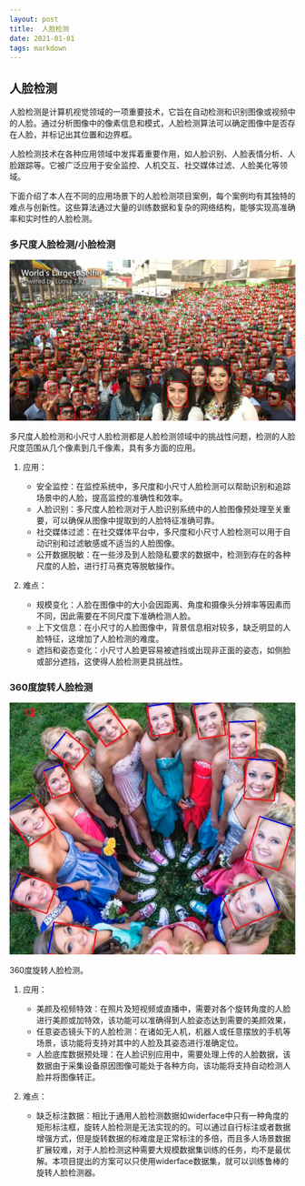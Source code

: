```yaml
---
layout: post
title:  人脸检测
date: 2021-01-01 
tags: markdown    
---
```



## 人脸检测

人脸检测是计算机视觉领域的一项重要技术，它旨在自动检测和识别图像或视频中的人脸。通过分析图像中的像素信息和模式，人脸检测算法可以确定图像中是否存在人脸，并标记出其位置和边界框。

人脸检测技术在各种应用领域中发挥着重要作用，如人脸识别、人脸表情分析、人脸跟踪等。它被广泛应用于安全监控、人机交互、社交媒体过滤、人脸美化等领域。

下面介绍了本人在不同的应用场景下的人脸检测项目案例，每个案例均有其独特的难点与创新性。这些算法通过大量的训练数据和复杂的网络结构，能够实现高准确率和实时性的人脸检测。



### 多尺度人脸检测/小脸检测


![](/images/posts/face/small.png)

多尺度人脸检测和小尺寸人脸检测都是人脸检测领域中的挑战性问题，检测的人脸尺度范围从几个像素到几千像素，具有多方面的应用。

1. 应用：
   - 安全监控：在监控系统中，多尺度和小尺寸人脸检测可以帮助识别和追踪场景中的人脸，提高监控的准确性和效率。
   - 人脸识别：多尺度人脸检测对于人脸识别系统中的人脸图像预处理至关重要，可以确保从图像中提取到的人脸特征准确可靠。
   - 社交媒体过滤：在社交媒体平台中，多尺度和小尺寸人脸检测可以用于自动识别和过滤敏感或不适当的人脸图像。
   - 公开数据脱敏：在一些涉及到人脸隐私要求的数据中，检测到存在的各种尺度的人脸，进行打马赛克等脱敏操作。


2. 难点：
   - 规模变化：人脸在图像中的大小会因距离、角度和摄像头分辨率等因素而不同，因此需要在不同尺度下准确检测人脸。
   - 上下文信息：在小尺寸的人脸图像中，背景信息相对较多，缺乏明显的人脸特征，这增加了人脸检测的难度。
   - 遮挡和姿态变化：小尺寸人脸更容易被遮挡或出现非正面的姿态，如侧脸或部分遮挡，这使得人脸检测更具挑战性。


### 360度旋转人脸检测


![](/images/posts/face/rotate.png)

360度旋转人脸检测。

1. 应用：
   - 美颜及视频特效：在照片及短视频或直播中，需要对各个旋转角度的人脸进行美颜或加特效，该功能可以准确得到人脸姿态达到需要的美颜效果，
   - 任意姿态镜头下的人脸检测：在诸如无人机，机器人或任意摆放的手机等场景，该功能将支持对其中的人脸及其姿态进行准确定位。
   - 人脸底库数据预处理：在人脸识别应用中，需要处理上传的人脸数据，该数据由于采集设备原因图像可能处于各种方向，该功能将支持自动检测人脸并将图像转正。


2. 难点：
   - 缺乏标注数据：相比于通用人脸检测数据如widerface中只有一种角度的矩形标注框，旋转人脸检测是无法实现的的。可以通过自行标注或者数据增强方式，但是旋转数据的标难度是正常标注的多倍，而且多人场景数据扩展较难，对于人脸检测这种需要大规模数据集训练的任务，均不是最优解。本项目提出的方案可以只使用widerface数据集，就可以训练鲁棒的旋转人脸检测器。

